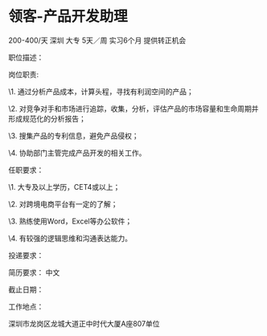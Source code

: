 # 领客-产品开发助理

200-400/天 深圳 大专 5天／周 实习6个月 提供转正机会

职位描述：

岗位职责:

\1. 通过分析产品成本，计算头程，寻找有利润空间的产品；

\2. 对竞争对手和市场进行追踪，收集，分析，评估产品的市场容量和生命周期并形成规范化的分析报告；

\3. 搜集产品的专利信息，避免产品侵权；

\4. 协助部门主管完成产品开发的相关工作。

任职要求：

\1. 大专及以上学历，CET4或以上；

\2. 对跨境电商平台有一定的了解；

\3. 熟练使用Word，Excel等办公软件；

\4. 有较强的逻辑思维和沟通表达能力。

投递要求：

简历要求： 中文

截止日期：

工作地点：

深圳市龙岗区龙城大道正中时代大厦A座807单位